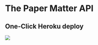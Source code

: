 # The Paper Matter API

## One-Click Heroku deploy

<a href="https://www.heroku.com/deploy/?template=https://github.com/papermatter/papermatter-api">
<img src="https://assets.strapi.io/uploads/Deploy_button_heroku_b1043fc67d.png" />
</a>
